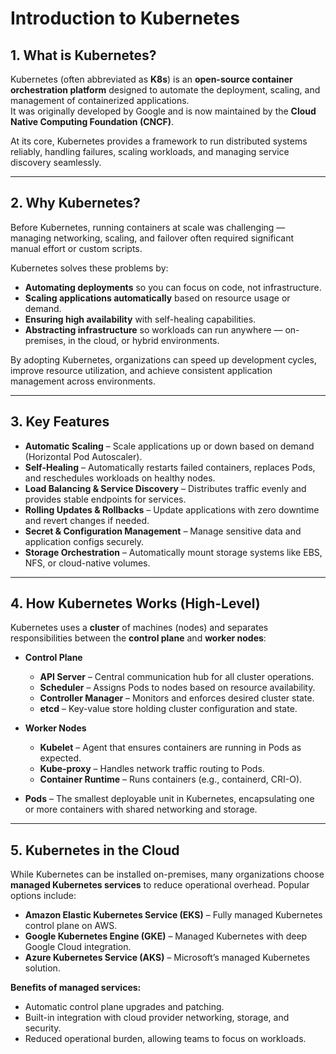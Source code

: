 # Introduction to Kubernetes

## 1. What is Kubernetes?
Kubernetes (often abbreviated as **K8s**) is an **open-source container orchestration platform** designed to automate the deployment, scaling, and management of containerized applications.  
It was originally developed by Google and is now maintained by the **Cloud Native Computing Foundation (CNCF)**.  

At its core, Kubernetes provides a framework to run distributed systems reliably, handling failures, scaling workloads, and managing service discovery seamlessly.

---

## 2. Why Kubernetes?
Before Kubernetes, running containers at scale was challenging — managing networking, scaling, and failover often required significant manual effort or custom scripts.

Kubernetes solves these problems by:
- **Automating deployments** so you can focus on code, not infrastructure.
- **Scaling applications automatically** based on resource usage or demand.
- **Ensuring high availability** with self-healing capabilities.
- **Abstracting infrastructure** so workloads can run anywhere — on-premises, in the cloud, or hybrid environments.

By adopting Kubernetes, organizations can speed up development cycles, improve resource utilization, and achieve consistent application management across environments.

---

## 3. Key Features
- **Automatic Scaling** – Scale applications up or down based on demand (Horizontal Pod Autoscaler).
- **Self-Healing** – Automatically restarts failed containers, replaces Pods, and reschedules workloads on healthy nodes.
- **Load Balancing & Service Discovery** – Distributes traffic evenly and provides stable endpoints for services.
- **Rolling Updates & Rollbacks** – Update applications with zero downtime and revert changes if needed.
- **Secret & Configuration Management** – Manage sensitive data and application configs securely.
- **Storage Orchestration** – Automatically mount storage systems like EBS, NFS, or cloud-native volumes.

---

## 4. How Kubernetes Works (High-Level)
Kubernetes uses a **cluster** of machines (nodes) and separates responsibilities between the **control plane** and **worker nodes**:

- **Control Plane**  
  - **API Server** – Central communication hub for all cluster operations.  
  - **Scheduler** – Assigns Pods to nodes based on resource availability.  
  - **Controller Manager** – Monitors and enforces desired cluster state.  
  - **etcd** – Key-value store holding cluster configuration and state.

- **Worker Nodes**  
  - **Kubelet** – Agent that ensures containers are running in Pods as expected.  
  - **Kube-proxy** – Handles network traffic routing to Pods.  
  - **Container Runtime** – Runs containers (e.g., containerd, CRI-O).

- **Pods** – The smallest deployable unit in Kubernetes, encapsulating one or more containers with shared networking and storage.

---

## 5. Kubernetes in the Cloud
While Kubernetes can be installed on-premises, many organizations choose **managed Kubernetes services** to reduce operational overhead. Popular options include:
- **Amazon Elastic Kubernetes Service (EKS)** – Fully managed Kubernetes control plane on AWS.
- **Google Kubernetes Engine (GKE)** – Managed Kubernetes with deep Google Cloud integration.
- **Azure Kubernetes Service (AKS)** – Microsoft’s managed Kubernetes solution.

**Benefits of managed services:**
- Automatic control plane upgrades and patching.
- Built-in integration with cloud provider networking, storage, and security.
- Reduced operational burden, allowing teams to focus on workloads.

